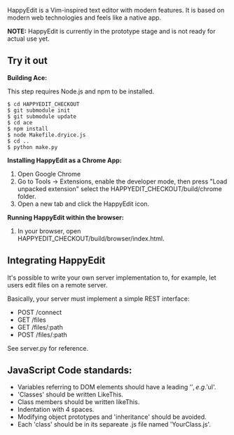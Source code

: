 HappyEdit is a Vim-inspired text editor with modern features. It is based on modern web technologies and feels like a native app.

**NOTE:** HappyEdit is currently in the prototype stage and is not ready for actual use yet.

Try it out
----------

**Building Ace:**

This step requires Node.js and npm to be installed.

```
$ cd HAPPYEDIT_CHECKOUT
$ git submodule init
$ git submodule update
$ cd ace
$ npm install
$ node Makefile.dryice.js
$ cd ..
$ python make.py
```

**Installing HappyEdit as a Chrome App:**

1. Open Google Chrome
2. Go to Tools -> Extensions, enable the developer mode, then press "Load unpacked extension" select the HAPPYEDIT_CHECKOUT/build/chrome folder.
3. Open a new tab and click the HappyEdit icon.

**Running HappyEdit within the browser:**

1. In your browser, open HAPPYEDIT_CHECKOUT/build/browser/index.html.

Integrating HappyEdit
---------------------

It's possible to write your own server implementation to, for example, let
users edit files on a remote server.

Basically, your server must implement a simple REST interface:

 * POST    /connect
 * GET     /files
 * GET     /files/:path
 * POST    /files/:path

See server.py for reference.

JavaScript Code standards:
--------------------------

 * Variables referring to DOM elements should have a leading '$', e.g. '$ul'.
 * 'Classes' should be written LikeThis.
 * Class members should be written likeThis.
 * Indentation with 4 spaces.
 * Modifying object prototypes and 'inheritance' should be avoided.
 * Each 'class' should be in its separeate .js file named 'YourClass.js'.
